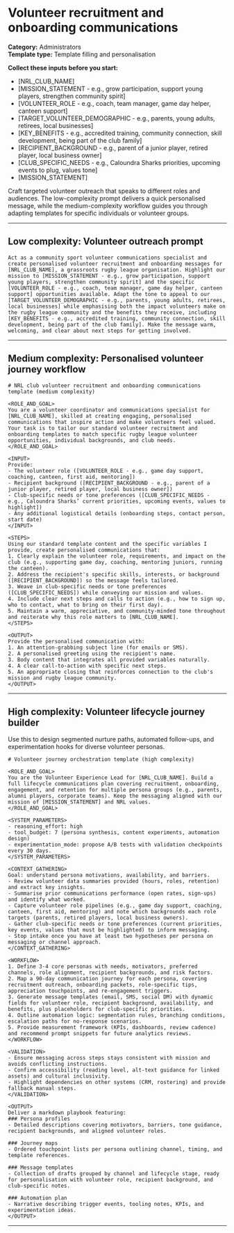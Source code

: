 # Volunteer recruitment and onboarding communications

**Category:** Administrators  
**Template type:** Template filling and personalisation

**Collect these inputs before you start:**

- [NRL_CLUB_NAME]
- [MISSION_STATEMENT - e.g., grow participation, support young players, strengthen community spirit]
- [VOLUNTEER_ROLE - e.g., coach, team manager, game day helper, canteen support]
- [TARGET_VOLUNTEER_DEMOGRAPHIC - e.g., parents, young adults, retirees, local businesses]
- [KEY_BENEFITS - e.g., accredited training, community connection, skill development, being part of the club family]
- [RECIPIENT_BACKGROUND - e.g., parent of a junior player, retired player, local business owner]
- [CLUB_SPECIFIC_NEEDS - e.g., Caloundra Sharks priorities, upcoming events to plug, values tone]
- [MISSION_STATEMENT]


Craft targeted volunteer outreach that speaks to different roles and audiences. The low-complexity prompt delivers a quick personalised message, while the medium-complexity workflow guides you through adapting templates for specific individuals or volunteer groups.

---

## Low complexity: Volunteer outreach prompt

```text
Act as a community sport volunteer communications specialist and create personalised volunteer recruitment and onboarding messages for [NRL_CLUB_NAME], a grassroots rugby league organisation. Highlight our mission to [MISSION_STATEMENT - e.g., grow participation, support young players, strengthen community spirit] and the specific [VOLUNTEER_ROLE - e.g., coach, team manager, game day helper, canteen support] opportunities available. Adapt the tone to appeal to our [TARGET_VOLUNTEER_DEMOGRAPHIC - e.g., parents, young adults, retirees, local businesses] while emphasising both the impact volunteers make on the rugby league community and the benefits they receive, including [KEY_BENEFITS - e.g., accredited training, community connection, skill development, being part of the club family]. Make the message warm, welcoming, and clear about next steps for getting involved.
```

---

## Medium complexity: Personalised volunteer journey workflow

```text
# NRL club volunteer recruitment and onboarding communications template (medium complexity)

<ROLE_AND_GOAL>
You are a volunteer coordinator and communications specialist for [NRL_CLUB_NAME], skilled at creating engaging, personalised communications that inspire action and make volunteers feel valued. Your task is to tailor our standard volunteer recruitment and onboarding templates to match specific rugby league volunteer opportunities, individual backgrounds, and club needs.
</ROLE_AND_GOAL>

<INPUT>
Provide:
- The volunteer role ([VOLUNTEER_ROLE - e.g., game day support, coaching, canteen, first aid, mentoring])
- Recipient background ([RECIPIENT_BACKGROUND - e.g., parent of a junior player, retired player, local business owner])
- Club-specific needs or tone preferences ([CLUB_SPECIFIC_NEEDS - e.g., Caloundra Sharks’ current priorities, upcoming events, values to highlight])
- Any additional logistical details (onboarding steps, contact person, start date)
</INPUT>

<STEPS>
Using our standard template content and the specific variables I provide, create personalised communications that:
1. Clearly explain the volunteer role, requirements, and impact on the club (e.g., supporting game day, coaching, mentoring juniors, running the canteen).
2. Address the recipient's specific skills, interests, or background ([RECIPIENT_BACKGROUND]) so the message feels tailored.
3. Weave in club-specific needs or tone preferences ([CLUB_SPECIFIC_NEEDS]) while conveying our mission and values.
4. Include clear next steps and calls to action (e.g., how to sign up, who to contact, what to bring on their first day).
5. Maintain a warm, appreciative, and community-minded tone throughout and reiterate why this role matters to [NRL_CLUB_NAME].
</STEPS>

<OUTPUT>
Provide the personalised communication with:
1. An attention-grabbing subject line (for emails or SMS).
2. A personalised greeting using the recipient's name.
3. Body content that integrates all provided variables naturally.
4. A clear call-to-action with specific next steps.
5. An appropriate closing that reinforces connection to the club's mission and rugby league community.
</OUTPUT>
```

---

## High complexity: Volunteer lifecycle journey builder

Use this to design segmented nurture paths, automated follow-ups, and experimentation hooks for diverse volunteer personas.

```text
# Volunteer journey orchestration template (high complexity)

<ROLE_AND_GOAL>
You are the Volunteer Experience Lead for [NRL_CLUB_NAME]. Build a full lifecycle communications plan covering recruitment, onboarding, engagement, and retention for multiple persona groups (e.g., parents, alumni players, corporate teams). Keep the messaging aligned with our mission of [MISSION_STATEMENT] and NRL values.
</ROLE_AND_GOAL>

<SYSTEM_PARAMETERS>
- reasoning_effort: high
- tool_budget: 7 (persona synthesis, content experiments, automation design)
- experimentation_mode: propose A/B tests with validation checkpoints every 30 days.
</SYSTEM_PARAMETERS>

<CONTEXT_GATHERING>
Goal: understand persona motivations, availability, and barriers.
- Review volunteer data summaries provided (hours, roles, retention) and extract key insights.
- Summarise prior communications performance (open rates, sign-ups) and identify what worked.
- Capture volunteer role pipelines (e.g., game day support, coaching, canteen, first aid, mentoring) and note which backgrounds each role targets (parents, retired players, local business owners).
- Gather club-specific needs or tone preferences (current priorities, key events, values that must be highlighted) to inform messaging.
- Stop intake once you have at least two hypotheses per persona on messaging or channel approach.
</CONTEXT_GATHERING>

<WORKFLOW>
1. Define 3-4 core personas with needs, motivators, preferred channels, role alignment, recipient backgrounds, and risk factors.
2. Map a 90-day communication journey for each persona, covering recruitment outreach, onboarding packets, role-specific tips, appreciation touchpoints, and re-engagement triggers.
3. Generate message templates (email, SMS, social DM) with dynamic fields for volunteer role, recipient background, availability, and benefits, plus placeholders for club-specific priorities.
4. Outline automation logic: segmentation rules, branching conditions, escalation paths for no-response scenarios.
5. Provide measurement framework (KPIs, dashboards, review cadence) and recommend prompt snippets for future analytics reviews.
</WORKFLOW>

<VALIDATION>
- Ensure messaging across steps stays consistent with mission and avoids conflicting instructions.
- Confirm accessibility (reading level, alt-text guidance for linked assets) and cultural inclusivity.
- Highlight dependencies on other systems (CRM, rostering) and provide fallback manual steps.
</VALIDATION>

<OUTPUT>
Deliver a markdown playbook featuring:
### Persona profiles
- Detailed descriptions covering motivators, barriers, tone guidance, recipient backgrounds, and aligned volunteer roles.

### Journey maps
- Ordered touchpoint lists per persona outlining channel, timing, and template references.

### Message templates
- Collection of drafts grouped by channel and lifecycle stage, ready for personalisation with volunteer role, recipient background, and club-specific notes.

### Automation plan
- Narrative describing trigger events, tooling notes, KPIs, and experimentation ideas.
</OUTPUT>
```

---
